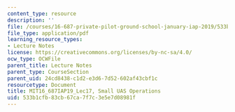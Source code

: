 ```yaml
---
content_type: resource
description: ''
file: /courses/16-687-private-pilot-ground-school-january-iap-2019/533b1cfb83cb67ca7f7c3e5e7d08981f_MIT16_687IAP19_Lec17.pdf
file_type: application/pdf
learning_resource_types:
- Lecture Notes
license: https://creativecommons.org/licenses/by-nc-sa/4.0/
ocw_type: OCWFile
parent_title: Lecture Notes
parent_type: CourseSection
parent_uid: 24cd8438-c1d2-e3d6-7d52-602af43cbf1c
resourcetype: Document
title: MIT16_687IAP19_Lec17, Small UAS Operations
uid: 533b1cfb-83cb-67ca-7f7c-3e5e7d08981f
---
```

